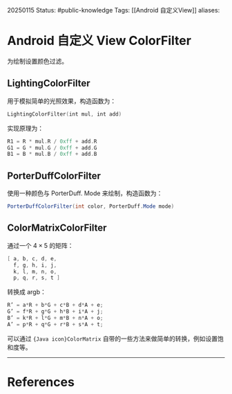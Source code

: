 20250115
Status: #public-knowledge
Tags: [[Android 自定义View]]
aliases: 
# Android 自定义 View ColorFilter
为绘制设置颜色过滤。
## LightingColorFilter
用于模拟简单的光照效果，构造函数为：
```Kotlin
LightingColorFilter(int mul, int add)
```
实现原理为：
```Kotlin
R1 = R * mul.R / 0xff + add.R
G1 = G * mul.G / 0xff + add.G
B1 = B * mul.B / 0xff + add.B
```
## PorterDuffColorFilter
使用一种颜色与 PorterDuff. Mode 来绘制，构造函数为：
```Java
PorterDuffColorFilter(int color, PorterDuff.Mode mode)
```
## ColorMatrixColorFilter
通过一个 $4 \times 5$ 的矩阵：
```Java
[ a, b, c, d, e,
  f, g, h, i, j,
  k, l, m, n, o,
  p, q, r, s, t ]
```
转换成 argb：
```Java
R’ = a*R + b*G + c*B + d*A + e;
G’ = f*R + g*G + h*B + i*A + j;
B’ = k*R + l*G + m*B + n*A + o;
A’ = p*R + q*G + r*B + s*A + t;
```
可以通过 `{Java icon}ColorMatrix` 自带的一些方法来做简单的转换，例如设置饱和度等。












---
# References
